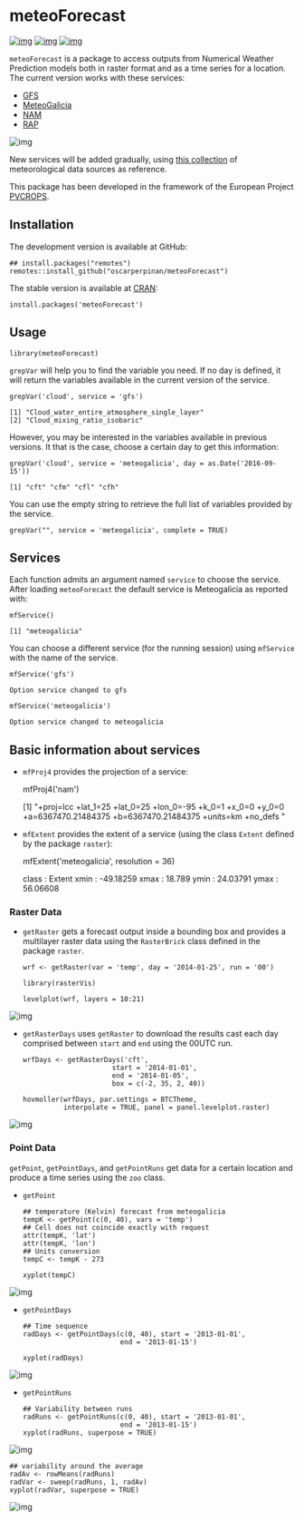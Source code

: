 # meteoForecast

[![img](http://www.r-pkg.org/badges/version/meteoForecast)](https://www.r-pkg.org/pkg/meteoForecast)
[![img](http://cranlogs.r-pkg.org/badges/meteoForecast)](https://cran.r-project.org/package=meteoForecast)
[![img](https://github.com/oscarperpinan/meteoForecast/workflows/R-CMD-check/badge.svg)](https://github.com/oscarperpinan/meteoForecast/actions)

`meteoForecast` is a package to access outputs from Numerical Weather Prediction models both in raster format and as a time series for a location.
 The current version works with these services:

-   [GFS](https://www.ncei.noaa.gov/products/weather-climate-models/global-forecast)
-   [MeteoGalicia](https://www.meteogalicia.gal/web/modelos/threddsIndex.action)
-   [NAM](https://www.ncei.noaa.gov/products/model-data/model-datasets/north-american-mesoscale-forecast-system-nam)
-   [RAP](https://www.ncei.noaa.gov/products/model-data/model-datasets/rapid-refresh-rap)

![img](figs/servicesMap.png)

New services will be added gradually, using [this collection](https://github.com/oscarperpinan/mds/wiki) of
meteorological data sources as reference.

This package has been developed in the framework of the European Project [PVCROPS](https://cordis.europa.eu/project/id/308468).

## Installation

The development version is available at GitHub:

    ## install.packages("remotes")
    remotes::install_github("oscarperpinan/meteoForecast")

The stable version is available at [CRAN](https://CRAN.R-project.org/package=meteoForecast/):

    install.packages('meteoForecast')


## Usage

    library(meteoForecast)

`grepVar` will help you to find the variable you need. If no day is defined, it will return the variables available in the current version of the service.

    grepVar('cloud', service = 'gfs')

    [1] "Cloud_water_entire_atmosphere_single_layer"
    [2] "Cloud_mixing_ratio_isobaric"               

However, you may be interested in the variables available in previous versions. It that is the case, choose a certain day to get this information:

    grepVar('cloud', service = 'meteogalicia', day = as.Date('2016-09-15'))

    [1] "cft" "cfm" "cfl" "cfh"

You can use the empty string to retrieve the full list of variables provided by the service.

    grepVar("", service = 'meteogalicia', complete = TRUE)


## Services

Each function admits an argument named `service` to choose the
service. After loading `meteoForecast` the default service is
Meteogalicia as reported with:

    mfService()

    [1] "meteogalicia"

You can choose a different service (for the running session) using
  `mfService` with the name of the service.

    mfService('gfs')

    Option service changed to gfs

    mfService('meteogalicia')

    Option service changed to meteogalicia


## Basic information about services

-   `mfProj4` provides the projection of a service:

    mfProj4('nam')

    [1] "+proj=lcc +lat_1=25 +lat_0=25 +lon_0=-95 +k_0=1 +x_0=0 +y_0=0 +a=6367470.21484375 +b=6367470.21484375 +units=km +no_defs "

-   `mfExtent` provides the extent of a service (using the class
    `Extent` defined by the package `raster`):

    mfExtent('meteogalicia', resolution = 36)

    class       : Extent 
    xmin        : -49.18259 
    xmax        : 18.789 
    ymin        : 24.03791 
    ymax        : 56.06608


### Raster Data

-   `getRaster` gets a forecast output inside a bounding box and
    provides a multilayer raster data using the `RasterBrick` class
    defined in the package `raster`.
    
        wrf <- getRaster(var = 'temp', day = '2014-01-25', run = '00')
    
        library(rasterVis)
        
        levelplot(wrf, layers = 10:21)

![img](figs/wrf.png)

-   `getRasterDays` uses `getRaster` to download the results
    cast each day comprised between `start` and `end` using the
    00UTC run. 
    
        wrfDays <- getRasterDays('cft',
                              start = '2014-01-01',
                              end = '2014-01-05',
                              box = c(-2, 35, 2, 40))
        
        hovmoller(wrfDays, par.settings = BTCTheme,
                  interpolate = TRUE, panel = panel.levelplot.raster)

![img](figs/wrfDays.png)


### Point Data

`getPoint`, `getPointDays`, and `getPointRuns` get data for a
certain location and produce a time series using the `zoo` class.

-   `getPoint`
    
        ## temperature (Kelvin) forecast from meteogalicia
        tempK <- getPoint(c(0, 40), vars = 'temp')
        ## Cell does not coincide exactly with request
        attr(tempK, 'lat')
        attr(tempK, 'lon')
        ## Units conversion
        tempC <- tempK - 273
    
        xyplot(tempC)

![img](figs/tempC.png)

-   `getPointDays`
    
        ## Time sequence
        radDays <- getPointDays(c(0, 40), start = '2013-01-01',
                                end = '2013-01-15')
        
        xyplot(radDays)

![img](figs/radDays.png)

-   `getPointRuns`
    
        ## Variability between runs
        radRuns <- getPointRuns(c(0, 40), start = '2013-01-01',
                                end = '2013-01-15')
        xyplot(radRuns, superpose = TRUE)

![img](figs/radRuns.png)

    ## variability around the average
    radAv <- rowMeans(radRuns)
    radVar <- sweep(radRuns, 1, radAv)
    xyplot(radVar, superpose = TRUE)

![img](figs/radVar.png)


